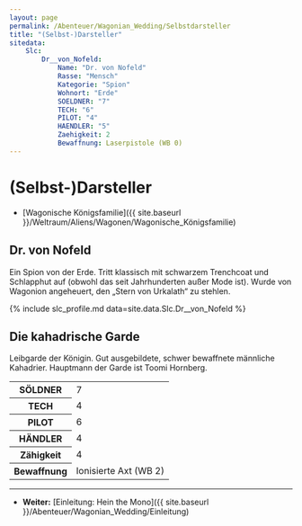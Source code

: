 ```yaml
---
layout: page
permalink: /Abenteuer/Wagonian_Wedding/Selbstdarsteller
title: "(Selbst-)Darsteller"
sitedata:
    Slc:
        Dr__von_Nofeld:
            Name: "Dr. von Nofeld"
            Rasse: "Mensch"
            Kategorie: "Spion"
            Wohnort: "Erde"
            SOELDNER: "7"
            TECH: "6"
            PILOT: "4"
            HAENDLER: "5"
            Zaehigkeit: 2
            Bewaffnung: Laserpistole (WB 0)
---
```


# (Selbst-)Darsteller

- [Wagonische Königsfamilie]({{ site.baseurl }}/Weltraum/Aliens/Wagonen/Wagonische_Königsfamilie)

## Dr. von Nofeld

Ein Spion von der Erde. Tritt klassisch mit schwarzem Trenchcoat und Schlapphut auf (obwohl das seit Jahrhunderten außer Mode ist). Wurde von Wagonion angeheuert, den „Stern von Urkalath“ zu stehlen.

{% include slc_profile.md data=site.data.Slc.Dr__von_Nofeld %}

## Die kahadrische Garde

Leibgarde der Königin. Gut ausgebildete, schwer bewaffnete männliche Kahadrier. Hauptmann der Garde ist Toomi Hornberg.

<table>
<tbody>
<tr><th>SÖLDNER</th><td>7</td></tr>
<tr><th>TECH</th><td>4</td></tr>
<tr><th>PILOT</th><td>6</td></tr>
<tr><th>HÄNDLER</th><td>4</td></tr>
<tr><th>Zähigkeit</th><td colspan="3" rowspan="1">4</td></tr>
<tr><th>Bewaffnung</th><td colspan="3" rowspan="1">Ionisierte Axt (WB 2)</td></tr>
</tbody>
</table>

***

- **Weiter:** [Einleitung: Hein the Mono]({{ site.baseurl }}/Abenteuer/Wagonian_Wedding/Einleitung)
